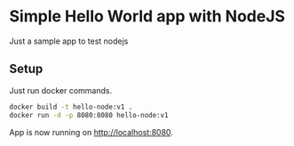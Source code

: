 # Simple Hello World app with NodeJS
Just a sample app to test nodejs

## Setup

Just run docker commands.

```bash
docker build -t hello-node:v1 .
docker run -d -p 8080:8080 hello-node:v1

```

App is now running on [http://localhost:8080](http://localhost:8080).